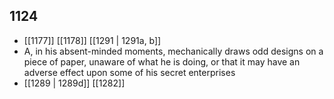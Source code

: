 ## 1124
- [[1177]] [[1178]] [[1291 | 1291a, b]] 
- A, in his absent-minded moments, mechanically draws odd designs on a piece of paper, unaware of what he is doing, or that it may have an adverse effect upon some of his secret enterprises
- [[1289 | 1289d]] [[1282]] 


